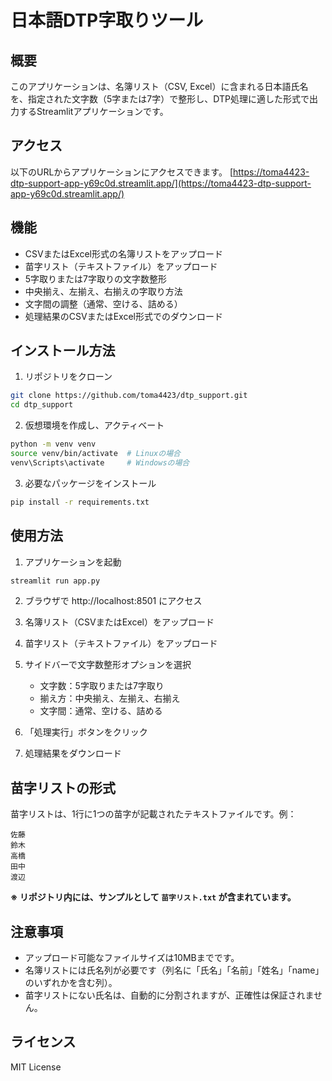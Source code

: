# 日本語DTP字取りツール

## 概要

このアプリケーションは、名簿リスト（CSV, Excel）に含まれる日本語氏名を、指定された文字数（5字または7字）で整形し、DTP処理に適した形式で出力するStreamlitアプリケーションです。

## アクセス

以下のURLからアプリケーションにアクセスできます。
[https://toma4423-dtp-support-app-y69c0d.streamlit.app/](https://toma4423-dtp-support-app-y69c0d.streamlit.app/)

## 機能

- CSVまたはExcel形式の名簿リストをアップロード
- 苗字リスト（テキストファイル）をアップロード
- 5字取りまたは7字取りの文字数整形
- 中央揃え、左揃え、右揃えの字取り方法
- 文字間の調整（通常、空ける、詰める）
- 処理結果のCSVまたはExcel形式でのダウンロード

## インストール方法

1. リポジトリをクローン
```bash
git clone https://github.com/toma4423/dtp_support.git
cd dtp_support
```

2. 仮想環境を作成し、アクティベート
```bash
python -m venv venv
source venv/bin/activate  # Linuxの場合
venv\Scripts\activate     # Windowsの場合
```

3. 必要なパッケージをインストール
```bash
pip install -r requirements.txt
```

## 使用方法

1. アプリケーションを起動
```bash
streamlit run app.py
```

2. ブラウザで http://localhost:8501 にアクセス

3. 名簿リスト（CSVまたはExcel）をアップロード

4. 苗字リスト（テキストファイル）をアップロード

5. サイドバーで文字数整形オプションを選択
   - 文字数：5字取りまたは7字取り
   - 揃え方：中央揃え、左揃え、右揃え
   - 文字間：通常、空ける、詰める

6. 「処理実行」ボタンをクリック

7. 処理結果をダウンロード

## 苗字リストの形式

苗字リストは、1行に1つの苗字が記載されたテキストファイルです。例：
```
佐藤
鈴木
高橋
田中
渡辺
```
**※ リポジトリ内には、サンプルとして `苗字リスト.txt` が含まれています。**

## 注意事項

- アップロード可能なファイルサイズは10MBまでです。
- 名簿リストには氏名列が必要です（列名に「氏名」「名前」「姓名」「name」のいずれかを含む列）。
- 苗字リストにない氏名は、自動的に分割されますが、正確性は保証されません。

## ライセンス

MIT License 